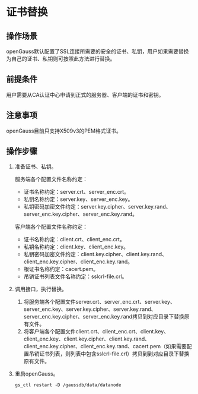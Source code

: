 # 证书替换

## 操作场景

openGauss默认配置了SSL连接所需要的安全的证书、私钥，用户如果需要替换为自己的证书、私钥则可按照此方法进行替换。

## 前提条件

用户需要从CA认证中心申请到正式的服务器、客户端的证书和密钥。

## 注意事项

openGauss目前只支持X509v3的PEM格式证书。

## 操作步骤

1. 准备证书、私钥。

   服务端各个配置文件名称约定：

   - 证书名称约定：server.crt、server_enc.crt。
   - 私钥名称约定：server.key、server_enc.key。
   - 私钥密码加密文件约定：server.key.cipher、server.key.rand、server_enc.key.cipher、server_enc.key.rand。

   客户端各个配置文件名称约定：

   - 证书名称约定：client.crt、client_enc.crt。
   - 私钥名称约定：client.key、client_enc.key。
   - 私钥密码加密文件约定：client.key.cipher、client.key.rand、client_enc.key.cipher、client_enc.key.rand。
   - 根证书名称约定：cacert.pem。
   - 吊销证书列表文件名称约定：sslcrl-file.crl。
2. 调用接口，执行替换。

   1. 将服务端各个配置文件server.crt、server_enc.crt、server.key、server_enc.key、server.key.cipher、server.key.rand、server_enc.key.cipher、server_enc.key.rand拷贝到对应目录下替换原有文件。
   2. 将客户端各个配置文件client.crt、client_enc.crt、client.key、client_enc.key、client.key.cipher、client.key.rand、client_enc.key.cipher、client_enc.key.rand、cacert.pem（如果需要配置吊销证书列表，则列表中包含sslcrl-file.crl）拷贝到到对应目录下替换原有文件。
3. 重启openGauss。

   ```
   gs_ctl restart -D /gaussdb/data/datanode 
   ```
